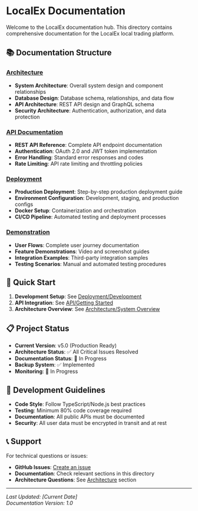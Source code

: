 # LocalEx Documentation

Welcome to the LocalEx documentation hub. This directory contains comprehensive documentation for the LocalEx local trading platform.

## 📚 Documentation Structure

### [Architecture](./architecture/)
- **System Architecture**: Overall system design and component relationships
- **Database Design**: Database schema, relationships, and data flow
- **API Architecture**: REST API design and GraphQL schema
- **Security Architecture**: Authentication, authorization, and data protection

### [API Documentation](./api/)
- **REST API Reference**: Complete API endpoint documentation
- **Authentication**: OAuth 2.0 and JWT token implementation
- **Error Handling**: Standard error responses and codes
- **Rate Limiting**: API rate limiting and throttling policies

### [Deployment](./deployment/)
- **Production Deployment**: Step-by-step production deployment guide
- **Environment Configuration**: Development, staging, and production configs
- **Docker Setup**: Containerization and orchestration
- **CI/CD Pipeline**: Automated testing and deployment processes

### [Demonstration](./demonstration/)
- **User Flows**: Complete user journey documentation
- **Feature Demonstrations**: Video and screenshot guides
- **Integration Examples**: Third-party integration samples
- **Testing Scenarios**: Manual and automated testing procedures

## 🚀 Quick Start

1. **Development Setup**: See [Deployment/Development](./deployment/development.md)
2. **API Integration**: See [API/Getting Started](./api/getting-started.md)
3. **Architecture Overview**: See [Architecture/System Overview](./architecture/system-overview.md)

## 📋 Project Status

- **Current Version**: v5.0 (Production Ready)
- **Architecture Status**: ✅ All Critical Issues Resolved
- **Documentation Status**: 🚧 In Progress
- **Backup System**: ✅ Implemented
- **Monitoring**: 🚧 In Progress

## 🔧 Development Guidelines

- **Code Style**: Follow TypeScript/Node.js best practices
- **Testing**: Minimum 80% code coverage required
- **Documentation**: All public APIs must be documented
- **Security**: All user data must be encrypted in transit and at rest

## 📞 Support

For technical questions or issues:
- **GitHub Issues**: [Create an issue](https://github.com/neighborhoodsfoundation/localexchange/issues)
- **Documentation**: Check relevant sections in this directory
- **Architecture Questions**: See [Architecture](./architecture/) section

---

*Last Updated: [Current Date]*  
*Documentation Version: 1.0*
